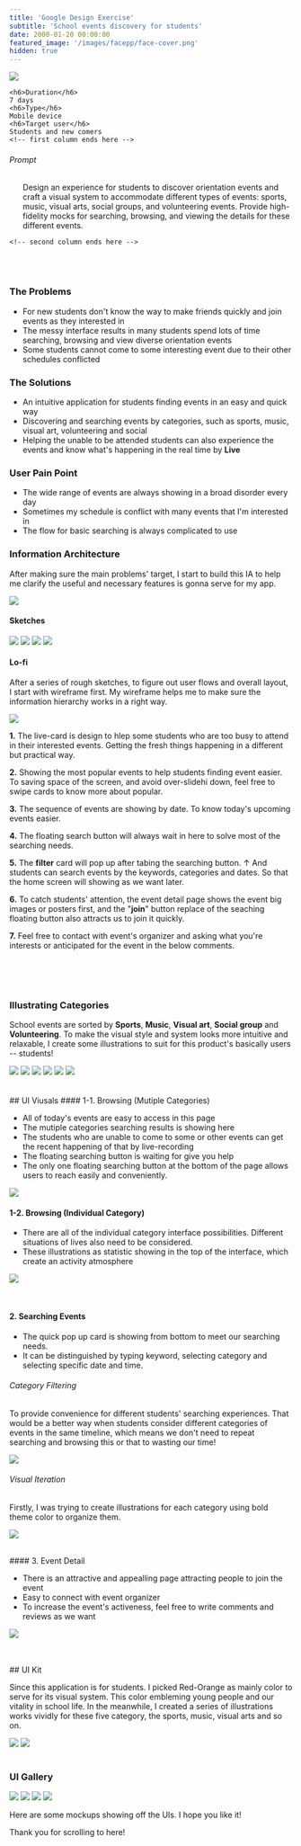 ```yaml
---
title: 'Google Design Exercise'
subtitle: 'School events discovery for students'
date: 2000-01-20 00:00:00
featured_image: '/images/facepp/face-cover.png'
hidden: true
---
```


<script>
if (location.hostname !== "localhost") {
  var passwd = prompt("Enter Password : ", "");
  if (passwd !== "higoogle") location.href = "/"
}
</script>


![](/images/google/all.png)

<div class="row fit">
  <div class="col-sm-3 col-xs-12">
    <!-- first column starts from here -->
   
    <h6>Duration</h6>
    7 days
    <h6>Type</h6>
    Mobile device
    <h6>Target user</h6>
    Students and new comers
    <!-- first column ends here -->
  </div>
  <div class="col-sm-9 col-xs-12">
    <!-- second column starts from here -->
    <h6>Prompt </h6>
    <ul>
    Design an experience for students to discover orientation events and craft a visual system to accommodate different types of events: sports, music, visual arts, social groups, and volunteering events. Provide high-fidelity mocks for searching, browsing, and viewing the details for these different events.
       </ul>
        
    <!-- second column ends here -->
  </div>
</div> 


<br>
<br>

### The Problems

- For new students don't know the way to make friends quickly and join events as they interested in
- The messy interface results in many students spend lots of time searching, browsing and view diverse orientation events
- Some students cannot come to some interesting event due to their other schedules conflicted

### The Solutions

-  An intuitive application for students finding events in an easy and quick way
-  Discovering and searching events by categories, such as sports, music, visual art, volunteering and social
-  Helping the unable to be attended students can also experience the events and know what's happening in the real time by **Live**

### User Pain Point

- The wide range of events are always showing in a broad disorder every day
- Sometimes my schedule is conflict with many events that I'm interested in
- The flow for basic searching is always complicated to use

### Information Architecture

After making sure the main problems' target, I start to build this IA to help me clarify the useful and necessary features is gonna serve for my app.

![](/images/google/info-architecture.png)

#### Sketches



<div class="gallery" data-columns="1">
	<img src="/images/google/sketch/1.png">
	<img src="/images/google/sketch/2.png">
	<img src="/images/google/sketch/3.png">
	<img src="/images/google/sketch/4.png">
</div>

#### Lo-fi

After a series of rough sketches, to figure out user flows and overall layout, I start with wireframe first. My wireframe helps me to make sure the information hierarchy works in a right way.

![](/images/google/wireframe.png)

**1.** The live-card is design to hlep some students who are too busy to attend in their interested events. Getting the fresh things happening in a different but practical way.

**2.** Showing the most popular events to help students finding event easier. To saving space of the screen, and avoid over-slidehi down, feel free to swipe cards to know more about popular.

**3.**  The sequence of events are showing by date. To know today's upcoming events easier.

**4.**  The floating search button will always wait in here to solve most of the searching needs.

**5.**  The **filter** card will pop up after tabing the searching button. ↑ And students can search events by the keywords, categories and dates. So that the home screen will showing as we want later.

**6.**  To catch students' attention, the event detail page shows the event big images or posters first, and the "**join**" button replace of the seaching floating button also attracts us to join it quickly. 

**7.**  Feel free to contact with event's organizer and asking what you're interests or anticipated for the event in the below comments.

<br>
<br>
<br>

### Illustrating Categories

School events are sorted by **Sports**, **Music**, **Visual art**, **Social group** and **Volunteering**. 
To make the visual style and system looks more intuitive and relaxable, I create some illustrations to suit for this product's basically users -- students!  


<div class="gallery full" data-columns="3">
	<img src="/images/google/illustrations/main-pic.png">
	<img src="/images/google/illustrations/music-pic.png">
	<img src="/images/google/illustrations/sport-pic.png">
	<img src="/images/google/illustrations/social-pic.png">
	<img src="/images/google/illustrations/visualArt-pic.png">
	<img src="/images/google/illustrations/vol-pic.png">
</div>



<br>
<br>
## UI Viusals
#### 1-1. Browsing (Mutiple Categories)

- All of today's events are easy to access in this page
- The mutiple categories searching results is showing here 
- The students who are unable to come to some or other events can get the recent happening of that by live-recording
- The floating searching button is waiting for give you help
- The only one floating searching button at the bottom of the page allows users to reach easily and conveniently.

![](/images/google/ui/uiui1.png)

#### 1-2. Browsing (Individual Category)

- There are all of the individual category interface possibilities. Different situations of lives also need to be considered. 
- These illustrations as statistic showing in the top of the interface, which create an activity atmosphere  
 
![](/images/google/ui/uiui4.png)

<br>

#### 2. Searching Events

- The quick pop up card is showing from bottom to meet our searching needs.
- It can be distinguished by typing keyword, selecting category and selecting specific date and time.

###### Category Filtering 

To provide convenience for different students' searching experiences. That would be a better way when students consider different categories of events in the same timeline, which means we don't need to repeat searching and browsing this or that to wasting our time!

![](/images/google/ui/uiui2.png)

###### Visual Iteration

Firstly, I was trying to create illustrations for each category using bold theme color to organize them.

![](/images/google/iteration-1.png)



<br>
#### 3. Event Detail

- There is an attractive and appealling page attracting people to join the event
- Easy to connect with event organizer
- To increase the event's activeness, feel free to write comments and reviews as we want

![](/images/google/ui/uiui3.png)


<br>
<br>
## UI Kit

Since this application is for students. I picked Red-Orange as mainly color to serve for its visual system. This color embleming young people and our vitality in school life. In the meanwhile, I created a series of illustrations works vividly for these five category, the sports, music, visual arts and so on.   


<div class="gallery full" data-columns="2">
	<img src="/images/google/uikit1.png">
   <img src="/images/google/uikit2.png">
</div>

<br>
	

### UI Gallery

<div class="gallery" data-columns="2">
	<img src="/images/google/gallery/1.jpg">
	<img src="/images/google/gallery/2.jpg">
	<img src="/images/google/gallery/3.jpg">
	<img src="/images/google/gallery/4.jpg">
</div>

Here are some mockups showing off the UIs. I hope you like it!

Thank you for scrolling to here!





